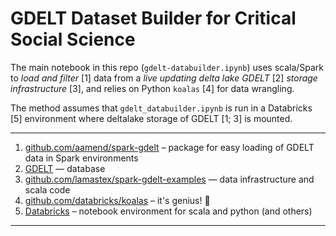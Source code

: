 # GDELT Dataset Builder for Critical Social Science

The main notebook in this repo (`gdelt-databuilder.ipynb`) uses scala/Spark to _load and filter_ [1] data from a _live updating delta lake GDELT_ [2] _storage infrastructure_ [3], and relies on Python `koalas` [4] for data wrangling.

The method assumes that `gdelt_databuilder.ipynb` is run in a Databricks [5] environment where deltalake storage of GDELT [1; 3] is mounted.

----
1. [github.com/aamend/spark-gdelt](https://github.com/aamend/spark-gdelt) – package for easy loading of GDELT data in Spark environments
2. [GDELT](https://github.com/gdelt/gdelt.github.io) — database
3. [github.com/lamastex/spark-gdelt-examples](https://github.com/lamastex/spark-gdelt-examples) — data infrastructure and scala code
4. [github.com/databricks/koalas](https://github.com/databricks/koalas) – it's genius! 🐨
5. [Databricks](https://github.com/databricks) – notebook environment for scala and python (and others) 
----
